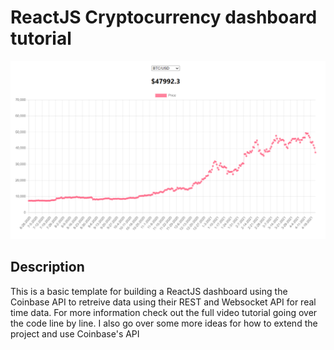 # ReactJS Cryptocurrency dashboard tutorial

[![Screenshot](/public/btcChart.png?raw=true)](https://dtslab-landing.vercel.app/)

## Description
This is a basic template for building a ReactJS dashboard using the Coinbase API to retreive data using their REST and Websocket API for real time data. For more information check out the full video tutorial going over the code line by line. I also go over some more ideas for how to extend the project and use Coinbase's API

